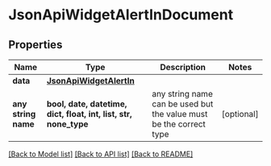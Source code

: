 # JsonApiWidgetAlertInDocument


## Properties
Name | Type | Description | Notes
------------ | ------------- | ------------- | -------------
**data** | [**JsonApiWidgetAlertIn**](JsonApiWidgetAlertIn.md) |  | 
**any string name** | **bool, date, datetime, dict, float, int, list, str, none_type** | any string name can be used but the value must be the correct type | [optional]

[[Back to Model list]](../README.md#documentation-for-models) [[Back to API list]](../README.md#documentation-for-api-endpoints) [[Back to README]](../README.md)



